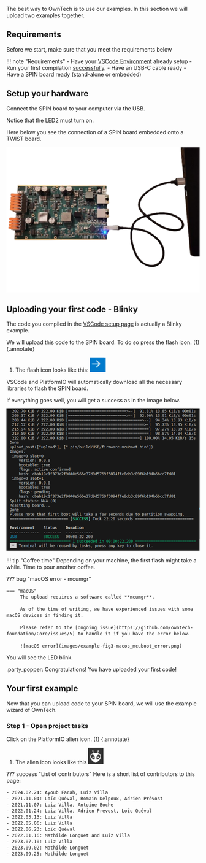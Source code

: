 
The best way to OwnTech is to use our examples. In this section we will upload two examples together.

## Requirements

Before we start, make sure that you meet the requirements below

!!! note "Requirements"
     - Have your [VSCode Environment](vscode_setup.md) already setup
     - Run your first compilation [successfully](vscode_setup.md#step-7---build-the-code).
     - Have an USB-C cable ready
     - Have a SPIN board ready (stand-alone or embedded)

## Setup your hardware

Connect the SPIN board to your computer via the USB.

Notice that the LED2 must turn on.

Here below you see the connection of a SPIN board embedded onto a TWIST board.

![USB Connection of a SPIN board embeeded onto a TWIST board](images/example-fig1-usb_connection.svg)


## Uploading your first code - Blinky


The code you compiled in the [VSCode setup page](vscode_setup.md) is actually a Blinky example.

We will upload this code to the SPIN board. To do so press the flash icon. (1)
{.annotate}

1. The flash icon looks like this: ![flash icon](images/icon-flash.png)

VSCode and PlatformIO will automatically download all the necessary libraries to flash the SPIN board.

If everything goes well, you will get a success as in the image below.

![Success of your first upload](images/example-fig2-upload.png)


!!! tip "Coffee time"
    Depending on your machine, the first flash might take a while.
    Time to pour another coffee.

??? bug "macOS error - mcumgr"

    === "macOS"
         The upload requires a software called **mcumgr**.

         As of the time of writing, we have experienced issues with some macOS devices in finding it.

         Please refer to the [ongoing issue](https://github.com/owntech-foundation/Core/issues/5) to handle it if you have the error below.

         ![macOS error](images/example-fig3-macos_mcuboot_error.png)

You will see the LED blink.

:party_popper: Congratulations! You have uploaded your first code!

## Your first example

Now that you can upload code to your SPIN board, we will use the example wizard of OwnTech.

### Step 1 - Open project tasks

Click on the PlatformIO alien icon. (1)
{.annotate}

1. The alien icon looks like this ![Alien icon](images/icon-platformio.png)




??? success "List of contributors"
    Here is a short list of contributors to this page:

    - 2024.02.24: Ayoub Farah, Luiz Villa
    - 2021.11.04: Loïc Quéval, Romain Delpoux, Adrien Prévost
    - 2021.11.07: Luiz Villa, Antoine Boche
    - 2022.01.24: Luiz Villa, Adrien Prevost, Loïc Quéval
    - 2022.03.13: Luiz Villa
    - 2022.05.06: Luiz Villa
    - 2022.06.23: Loïc Quéval
    - 2022.01.16: Mathilde Longuet and Luiz Villa
    - 2023.07.10: Luiz Villa
    - 2023.09.02: Mathilde Longuet
    - 2023.09.25: Mathilde Longuet
